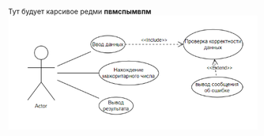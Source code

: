 Тут будует карсивое редми 
**пвмспымвпм** 
![](https://github.com/ne4ertik/-/blob/main/Снимок%20экрана%202024-11-09%20144536.png?raw=true)
